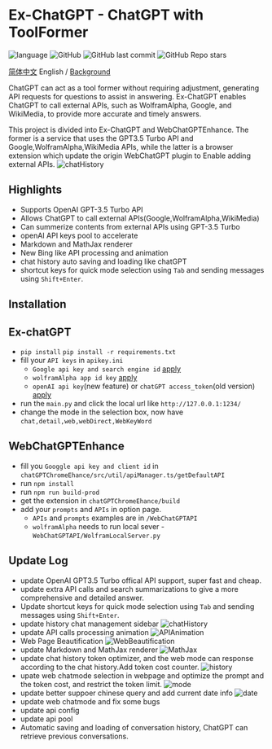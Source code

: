 # Ex-ChatGPT - ChatGPT with ToolFormer

![language](https://img.shields.io/badge/language-python-blue) ![GitHub](https://img.shields.io/github/license/circlestarzero/EX-chatGPT) ![GitHub last commit](https://img.shields.io/github/last-commit/circlestarzero/EX-chatGPT) ![GitHub Repo stars](https://img.shields.io/github/stars/circlestarzero/EX-chatGPT?style=social)

[简体中文](./README.md) English / [Background](./BACKGROUND.md)

ChatGPT can act as a tool former without requiring adjustment, generating API requests for questions to assist in answering. Ex-ChatGPT enables ChatGPT to call external APIs, such as WolframAlpha, Google, and WikiMedia, to provide more accurate and timely answers.

This project is divided into Ex-ChatGPT and WebChatGPTEnhance. The former is a service that uses the GPT3.5 Turbo API and Google,WolframAlpha,WikiMedia APIs, while the latter is a browser extension which update the origin WebChatGPT plugin to Enable adding external APIs.
![chatHistory](img/chatHistory.png)
## Highlights

- Supports OpenAI GPT-3.5 Turbo API
- Allows ChatGPT to call external APIs(Google,WolframAlpha,WikiMedia)
- Can summerize contents from external APIs using GPT-3.5 Turbo
- openAI API keys pool to accelerate
- Markdown and MathJax renderer
- New Bing like API processing and animation
- chat history auto saving and loading like chatGPT
- shortcut keys for quick mode selection using `Tab` and sending messages using `Shift+Enter`.

## Installation

## Ex-chatGPT

- `pip install`
`pip install -r requirements.txt`
- fill your `API keys` in `apikey.ini`
  - `Google api key and search engine id` [apply](https://developers.google.com/custom-search/v1/overview?hl=en)
  - `wolframAlpha app id key` [apply](https://products.wolframalpha.com/api/)
  - `openAI api key`(new feature) or `chatGPT access_token`(old version) [apply](https://platform.openai.com)
- run the `main.py` and click the local url like `http://127.0.0.1:1234/`
- change the mode in the selection box, now have `chat,detail,web,webDirect,WebKeyWord`

## WebChatGPTEnhance

- fill you `Googgle api key and client id` in `chatGPTChromeEhance/src/util/apiManager.ts/getDefaultAPI`
- run `npm install`
- run `npm run build-prod`
- get the extension in `chatGPTChromeEhance/build`
- add your `prompts` and `APIs` in option page.
  - `APIs` and `prompts` examples are in `/WebChatGPTAPI`
  - `wolframAlpha` needs to run local sever - `WebChatGPTAPI/WolframLocalServer.py`

## Update Log

- update OpenAI GPT3.5 Turbo offical API support, super fast and cheap.
- update extra API calls and search summarizations to give a more comprehensive and detailed answer.
- Update shortcut keys for quick mode selection using `Tab` and sending messages using `Shift+Enter`.
- update history chat management sidebar
![chatHistory](img/chatHistory.png)
- update API calls processing animation
![APIAnimation](img/APIAnimation.png)
- Web Page Beautification
![WebBeautification](img/WebPageBeautification.jpg)
- update Markdown and MathJax renderer
![MathJax](img/mathjax.jpg)
- update chat history token optimizer, and the web mode can response according to the chat history.Add token cost counter.
![history](img/webHistory.jpg)
- upate web chatmode selection in webpage and optimize the prompt and the token cost, and restrict the token limit.
![mode](img/mode.jpg)
- update better suppoer chinese query and add current date info
![date](img/date.jpg)
- update web chatmode and fix some bugs
- update api config
- update api pool
- Automatic saving and loading of conversation history, ChatGPT can retrieve previous conversations.
  